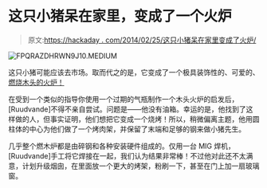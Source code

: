 # 这只小猪呆在家里，变成了一个火炉

> 原文:[https://hackaday . com/2014/02/25/这只小猪呆在家里变成了火炉/](https://hackaday.com/2014/02/25/this-little-piggy-stayed-home-and-became-a-stove/)

![FPQRAZDHRWN9J10.MEDIUM](../Images/a889dc424c18f9eee237d8b473d081c6.png)

这只小猪可能应该去市场。取而代之的是，它变成了一个极具装饰性的、可爱的、[燃烧木头的火炉！](http://www.instructables.com/id/Piglet-shaped-wood-burner-from-an-old-bottle)

在受到一个类似的指导你使用一个过期的气瓶制作一个木头火炉的启发后，[Ruudvande]不得不亲自尝试。问题是——他没有油箱。幸运的是，他找到了这样做的人，但事实证明，他们想把它变成一个烧烤！所以，稍微偏离主题，他用圆柱体的中心为他们做了一个烤肉架，并保留了末端和足够的钢来做小猪先生。

几乎整个燃木炉都是由碎钢和各种安装硬件组成的。仅用一台 MIG 焊机，[Ruudvande]手工将它焊接在一起，我们认为结果非常棒！不过他对此还不太满意，计划升级烟囱，在里面放一个更大的烤架，粉刷一下，甚至在门上加一扇玻璃窗。